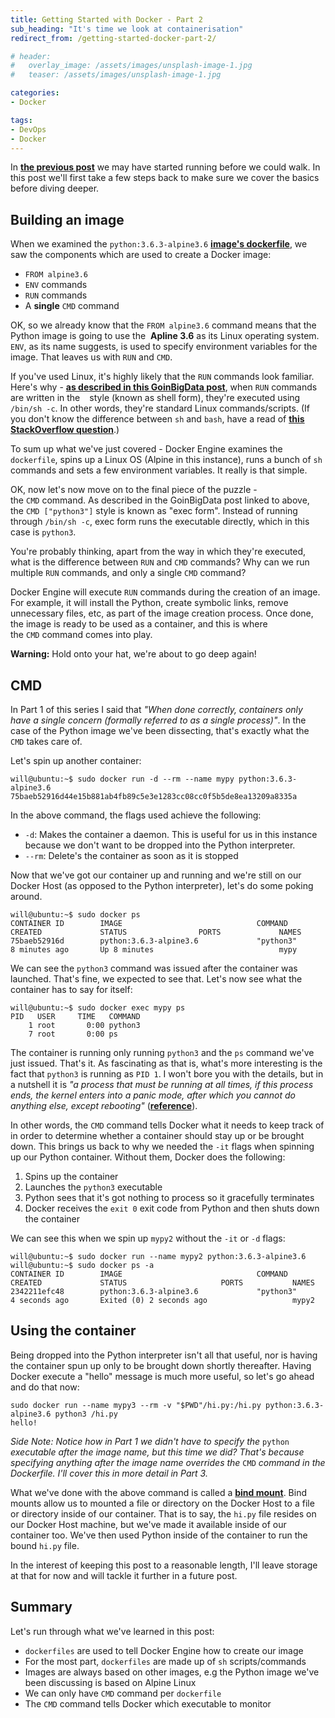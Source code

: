 ```yaml
---
title: Getting Started with Docker - Part 2
sub_heading: "It's time we look at containerisation"
redirect_from: /getting-started-docker-part-2/

# header:
#   overlay_image: /assets/images/unsplash-image-1.jpg
#   teaser: /assets/images/unsplash-image-1.jpg

categories:
- Docker

tags:
- DevOps
- Docker
---
```

In [**the previous post**](/getting-started-with-docker-part-1/) we may have started running before we could walk. In this post we'll first take a few steps back to make sure we cover the basics before diving deeper.

## Building an image

When we examined the `python:3.6.3-alpine3.6` [**image's dockerfile**](https://github.com/docker-library/python/blob/3f12f511910098f45951111aa5642fd935133afc/3.6/alpine3.6/Dockerfile), we saw the components which are used to create a Docker image:

*   `FROM alpine3.6`
*   `ENV` commands
*   `RUN` commands
*   A **single** `CMD` command

OK, so we already know that the `FROM alpine3.6` command means that the Python image is going to use the  **Apline 3.6** as its Linux operating system. `ENV`, as its name suggests, is used to specify environment variables for the image. That leaves us with `RUN` and `CMD`.

If you've used Linux, it's highly likely that the `RUN` commands look familiar. Here's why - [**as described in this GoinBigData post**](http://goinbigdata.com/docker-run-vs-cmd-vs-entrypoint/), when `RUN` commands are written in the ` ` style (known as shell form), they're executed using `/bin/sh -c`. In other words, they're standard Linux commands/scripts. (If you don't know the difference between `sh` and `bash`, have a read of [**this StackOverflow question**](https://stackoverflow.com/questions/5725296/difference-between-sh-and-bash).)

To sum up what we've just covered - Docker Engine examines the `dockerfile`, spins up a Linux OS (Alpine in this instance), runs a bunch of `sh`  commands and sets a few environment variables. It really is that simple.

OK, now let's now move on to the final piece of the puzzle - the `CMD` command. As described in the GoinBigData post linked to above, the `CMD ["python3"]` style is known as "exec form". Instead of running through `/bin/sh -c`, exec form runs the executable directly, which in this case is `python3`.

You're probably thinking, apart from the way in which they're executed, what is the difference between `RUN` and `CMD` commands? Why can we run multiple `RUN` commands, and only a single `CMD` command?

Docker Engine will execute `RUN` commands during the creation of an image. For example, it will install the Python, create symbolic links, remove unnecessary files, etc, as part of the image creation process. Once done, the image is ready to be used as a container, and this is where the `CMD` command comes into play.

**Warning:** Hold onto your hat, we're about to go deep again!

## CMD

In Part 1 of this series I said that _"When done correctly, containers only have a single concern (formally referred to as a single process)"_. In the case of the Python image we've been dissecting, that's exactly what the `CMD` takes care of.

Let's spin up another container:

```
will@ubuntu:~$ sudo docker run -d --rm --name mypy python:3.6.3-alpine3.6 
75baeb52916d44e15b881ab4fb89c5e3e1283cc08cc0f5b5de8ea13209a8335a
```

In the above command, the flags used achieve the following:

*   `-d`: Makes the container a daemon. This is useful for us in this instance because we don't want to be dropped into the Python interpreter.
*   `--rm`: Delete's the container as soon as it is stopped

Now that we've got our container up and running and we're still on our Docker Host (as opposed to the Python interpreter), let's do some poking around.

```
will@ubuntu:~$ sudo docker ps
CONTAINER ID        IMAGE                              COMMAND                  CREATED             STATUS                PORTS             NAMES
75baeb52916d        python:3.6.3-alpine3.6             "python3"                8 minutes ago       Up 8 minutes                            mypy
```

We can see the `python3` command was issued after the container was launched. That's fine, we expected to see that. Let's now see what the container has to say for itself:

```
will@ubuntu:~$ sudo docker exec mypy ps
PID   USER     TIME   COMMAND
    1 root       0:00 python3
    7 root       0:00 ps
```

The container is running only running `python3` and the `ps` command we've just issued. That's it. As fascinating as that is, what's more interesting is the fact that `python3` is running as `PID 1`. I won't bore you with the details, but in a nutshell it is _"a process that must be running at all times, if this process ends, the kernel enters into a panic mode, after which you cannot do anything else, except rebooting"_ ([**reference**](https://felipec.wordpress.com/2013/11/04/init/)).

In other words, the `CMD` command tells Docker what it needs to keep track of in order to determine whether a container should stay up or be brought down. This brings us back to why we needed the `-it` flags when spinning up our Python container. Without them, Docker does the following:

1.  Spins up the container
2.  Launches the `python3` executable
3.  Python sees that it's got nothing to process so it gracefully terminates
4.  Docker receives the `exit 0` exit code from Python and then shuts down the container

We can see this when we spin up `mypy2` without the `-it` or `-d` flags:

```
will@ubuntu:~$ sudo docker run --name mypy2 python:3.6.3-alpine3.6 
will@ubuntu:~$ sudo docker ps -a
CONTAINER ID        IMAGE                              COMMAND                  CREATED             STATUS                     PORTS           NAMES
2342211efc48        python:3.6.3-alpine3.6             "python3"                4 seconds ago       Exited (0) 2 seconds ago                   mypy2
```

## Using the container

Being dropped into the Python interpreter isn't all that useful, nor is having the container spun up only to be brought down shortly thereafter. Having Docker execute a "hello" message is much more useful, so let's go ahead and do that now:

```
sudo docker run --name mypy3 --rm -v "$PWD"/hi.py:/hi.py python:3.6.3-alpine3.6 python3 /hi.py
hello!
```

_Side Note: Notice how in Part 1 we didn't have to specify the_ `python` _executable after the image name, but this time we did? That's because specifying anything after the image name overrides the_ `CMD` _command in the Dockerfile. I'll cover this in more detail in Part 3._

What we've done with the above command is called a [**bind mount**](https://docs.docker.com/engine/admin/volumes/bind-mounts/). Bind mounts allow us to mounted a file or directory on the Docker Host to a file or directory inside of our container. That is to say, the `hi.py` file resides on our Docker Host machine, but we've made it available inside of our container too. We've then used Python inside of the container to run the bound `hi.py` file.

In the interest of keeping this post to a reasonable length, I'll leave storage at that for now and will tackle it further in a future post.

## Summary

Let's run through what we've learned in this post:

*   `dockerfiles` are used to tell Docker Engine how to create our image
*   For the most part, `dockerfiles` are made up of `sh` scripts/commands
*   Images are always based on other images, e.g the Python image we've been discussing is based on Alpine Linux
*   We can only have `CMD` command per `dockerfile`
*   The `CMD` command tells Docker which executable to monitor